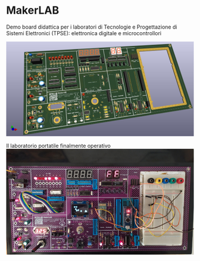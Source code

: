 # MakerLAB
Demo board didattica per i laboratori di Tecnologie e Progettazione di Sistemi Elettronici (TPSE):  elettronica digitale e microcontrollori
 
![This is an image](https://github.com/OfficineEinstein/MakerLAB/blob/main/MakerLAB_r03D-1.jpg)

Il laboratorio portatile finalmente operativo
![This is an image](https://github.com/OfficineEinstein/MakerLAB/blob/main/MakerLAB_800.jpg)
